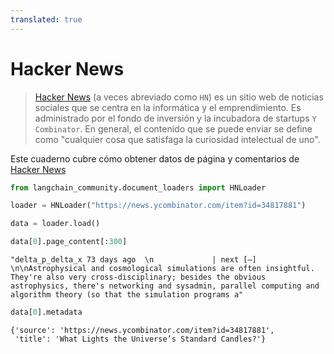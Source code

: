 ```yaml
---
translated: true
---
```


# Hacker News

>[Hacker News](https://en.wikipedia.org/wiki/Hacker_News) (a veces abreviado como `HN`) es un sitio web de noticias sociales que se centra en la informática y el emprendimiento. Es administrado por el fondo de inversión y la incubadora de startups `Y Combinator`. En general, el contenido que se puede enviar se define como "cualquier cosa que satisfaga la curiosidad intelectual de uno".

Este cuaderno cubre cómo obtener datos de página y comentarios de [Hacker News](https://news.ycombinator.com/)

```python
from langchain_community.document_loaders import HNLoader
```

```python
loader = HNLoader("https://news.ycombinator.com/item?id=34817881")
```

```python
data = loader.load()
```

```python
data[0].page_content[:300]
```

```output
"delta_p_delta_x 73 days ago  \n             | next [–] \n\nAstrophysical and cosmological simulations are often insightful. They're also very cross-disciplinary; besides the obvious astrophysics, there's networking and sysadmin, parallel computing and algorithm theory (so that the simulation programs a"
```

```python
data[0].metadata
```

```output
{'source': 'https://news.ycombinator.com/item?id=34817881',
 'title': 'What Lights the Universe’s Standard Candles?'}
```
